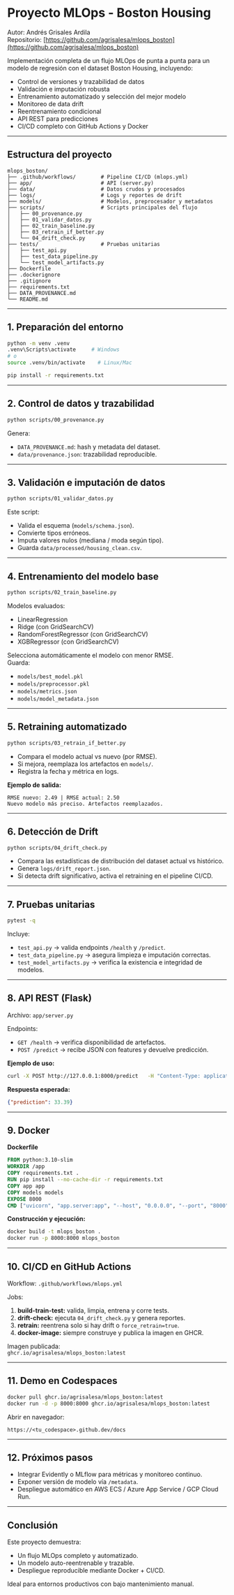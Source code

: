 # Proyecto MLOps - Boston Housing

Autor: Andrés Grisales Ardila  
Repositorio: [https://github.com/agrisalesa/mlops_boston](https://github.com/agrisalesa/mlops_boston)

Implementación completa de un flujo MLOps de punta a punta para un modelo de regresión con el dataset Boston Housing, incluyendo:

- Control de versiones y trazabilidad de datos  
- Validación e imputación robusta  
- Entrenamiento automatizado y selección del mejor modelo  
- Monitoreo de data drift  
- Reentrenamiento condicional  
- API REST para predicciones  
- CI/CD completo con GitHub Actions y Docker  

---

## Estructura del proyecto

```
mlops_boston/
├── .github/workflows/        # Pipeline CI/CD (mlops.yml)
├── app/                      # API (server.py)
├── data/                     # Datos crudos y procesados
├── logs/                     # Logs y reportes de drift
├── models/                   # Modelos, preprocesador y metadatos
├── scripts/                  # Scripts principales del flujo
│   ├── 00_provenance.py
│   ├── 01_validar_datos.py
│   ├── 02_train_baseline.py
│   ├── 03_retrain_if_better.py
│   └── 04_drift_check.py
├── tests/                    # Pruebas unitarias
│   ├── test_api.py
│   ├── test_data_pipeline.py
│   └── test_model_artifacts.py
├── Dockerfile
├── .dockerignore
├── .gitignore
├── requirements.txt
├── DATA_PROVENANCE.md
└── README.md
```

---

## 1. Preparación del entorno

```bash
python -m venv .venv
.venv\Scripts\activate     # Windows
# o
source .venv/bin/activate    # Linux/Mac

pip install -r requirements.txt
```

---

## 2. Control de datos y trazabilidad

```bash
python scripts/00_provenance.py
```

Genera:
- `DATA_PROVENANCE.md`: hash y metadata del dataset.
- `data/provenance.json`: trazabilidad reproducible.

---

## 3. Validación e imputación de datos

```bash
python scripts/01_validar_datos.py
```

Este script:
- Valida el esquema (`models/schema.json`).
- Convierte tipos erróneos.
- Imputa valores nulos (mediana / moda según tipo).
- Guarda `data/processed/housing_clean.csv`.

---

## 4. Entrenamiento del modelo base

```bash
python scripts/02_train_baseline.py
```

Modelos evaluados:
- LinearRegression
- Ridge (con GridSearchCV)
- RandomForestRegressor (con GridSearchCV)
- XGBRegressor (con GridSearchCV)

Selecciona automáticamente el modelo con menor RMSE.  
Guarda:
- `models/best_model.pkl`
- `models/preprocessor.pkl`
- `models/metrics.json`
- `models/model_metadata.json`

---

## 5. Retraining automatizado

```bash
python scripts/03_retrain_if_better.py
```

- Compara el modelo actual vs nuevo (por RMSE).  
- Si mejora, reemplaza los artefactos en `models/`.  
- Registra la fecha y métrica en logs.

**Ejemplo de salida:**
```
RMSE nuevo: 2.49 | RMSE actual: 2.50
Nuevo modelo más preciso. Artefactos reemplazados.
```

---

## 6. Detección de Drift

```bash
python scripts/04_drift_check.py
```

- Compara las estadísticas de distribución del dataset actual vs histórico.  
- Genera `logs/drift_report.json`.  
- Si detecta drift significativo, activa el retraining en el pipeline CI/CD.

---

## 7. Pruebas unitarias

```bash
pytest -q
```

Incluye:
- `test_api.py` → valida endpoints `/health` y `/predict`.  
- `test_data_pipeline.py` → asegura limpieza e imputación correctas.  
- `test_model_artifacts.py` → verifica la existencia e integridad de modelos.

---

## 8. API REST (Flask)

Archivo: `app/server.py`

Endpoints:
- `GET /health` → verifica disponibilidad de artefactos.  
- `POST /predict` → recibe JSON con features y devuelve predicción.

**Ejemplo de uso:**

```bash
curl -X POST http://127.0.0.1:8000/predict   -H "Content-Type: application/json"   -d '{"CRIM":0.1,"ZN":18,"INDUS":2.31,"CHAS":0,"NOX":0.538,"RM":6.575,"AGE":65.2,"DIS":4.09,"RAD":1,"TAX":296,"PTRATIO":15.3,"B":396.9,"LSTAT":4.98}'
```

**Respuesta esperada:**
```json
{"prediction": 33.39}
```

---

## 9. Docker

**Dockerfile**
```dockerfile
FROM python:3.10-slim
WORKDIR /app
COPY requirements.txt .
RUN pip install --no-cache-dir -r requirements.txt
COPY app app
COPY models models
EXPOSE 8000
CMD ["uvicorn", "app.server:app", "--host", "0.0.0.0", "--port", "8000"]
```

**Construcción y ejecución:**
```bash
docker build -t mlops_boston .
docker run -p 8000:8000 mlops_boston
```

---

## 10. CI/CD en GitHub Actions

Workflow: `.github/workflows/mlops.yml`

Jobs:
1. **build-train-test:** valida, limpia, entrena y corre tests.  
2. **drift-check:** ejecuta `04_drift_check.py` y genera reportes.  
3. **retrain:** reentrena solo si hay drift o `force_retrain=true`.  
4. **docker-image:** siempre construye y publica la imagen en GHCR.

Imagen publicada:  
`ghcr.io/agrisalesa/mlops_boston:latest`

---

## 11. Demo en Codespaces

```bash
docker pull ghcr.io/agrisalesa/mlops_boston:latest
docker run -d -p 8000:8000 ghcr.io/agrisalesa/mlops_boston:latest
```

Abrir en navegador:
```
https://<tu_codespace>.github.dev/docs
```

---

## 12. Próximos pasos

- Integrar Evidently o MLflow para métricas y monitoreo continuo.  
- Exponer versión de modelo vía `/metadata`.  
- Despliegue automático en AWS ECS / Azure App Service / GCP Cloud Run.

---

## Conclusión

Este proyecto demuestra:
- Un flujo MLOps completo y automatizado.  
- Un modelo auto-reentrenable y trazable.  
- Despliegue reproducible mediante Docker + CI/CD.  

Ideal para entornos productivos con bajo mantenimiento manual.
